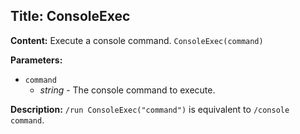 ## Title: ConsoleExec

**Content:**
Execute a console command.
`ConsoleExec(command)`

**Parameters:**
- `command`
  - *string* - The console command to execute.

**Description:**
`/run ConsoleExec("command")` is equivalent to `/console command`.